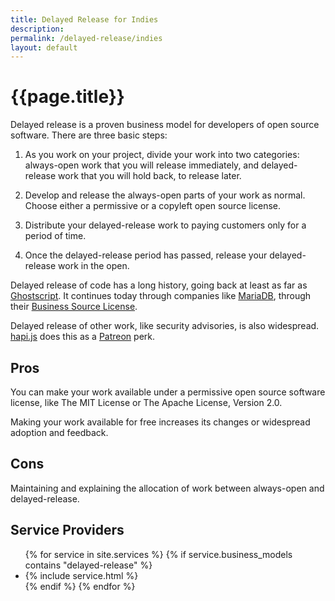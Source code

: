 ```yaml
---
title: Delayed Release for Indies
description:
permalink: /delayed-release/indies
layout: default
---
```


# {{page.title}}

Delayed release is a proven business model for developers of open source software.  There are three basic steps:

1.  As you work on your project, divide your work into two categories: always-open work that you will release immediately, and delayed-release work that you will hold back, to release later.

2.  Develop and release the always-open parts of your work as normal.  Choose either a permissive or a copyleft open source license.

3.  Distribute your delayed-release work to paying customers only for a period of time.

4.  Once the delayed-release period has passed, release your delayed-release work in the open.

Delayed release of code has a long history, going back at least as far as [Ghostscript](https://ghostscript.com).  It continues today through companies like [MariaDB](https://mariadb.com), through their [Business Source License](https://mariadb.com/bsl11/).

Delayed release of other work, like security advisories, is also widespread.  [hapi.js](/indies/hapi) does this as a [Patreon](/services/patreon) perk.

## Pros

You can make your work available under a permissive open source software license, like The MIT License or The Apache License, Version 2.0.

Making your work available for free increases its changes or widespread adoption and feedback.

## Cons

Maintaining and explaining the allocation of work between always-open and delayed-release.

## Service Providers

<ul class="services">
{% for service in site.services %}
{% if service.business_models contains "delayed-release" %}
<li>{% include service.html %}</li>
{% endif %}
{% endfor %}
</ul>
